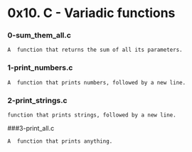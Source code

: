 # 0x10. C - Variadic functions

### 0-sum_them_all.c

	A  function that returns the sum of all its parameters.

### 1-print_numbers.c

	A  function that prints numbers, followed by a new line.

### 2-print_strings.c

	function that prints strings, followed by a new line.

###3-print_all.c

	A  function that prints anything.
